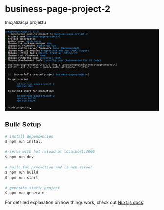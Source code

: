 # business-page-project-2

>

Inicjalizacja projektu

![](https://raw.githubusercontent.com/jakubgania/business-page-project-2/master/screenshots/screen-1.PNG)

## Build Setup

``` bash
# install dependencies
$ npm run install

# serve with hot reload at localhost:3000
$ npm run dev

# build for production and launch server
$ npm run build
$ npm run start

# generate static project
$ npm run generate
```

For detailed explanation on how things work, check out [Nuxt.js docs](https://nuxtjs.org).
